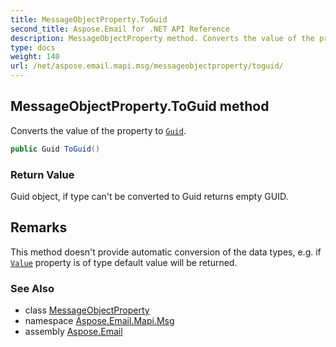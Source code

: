 ```yaml
---
title: MessageObjectProperty.ToGuid
second_title: Aspose.Email for .NET API Reference
description: MessageObjectProperty method. Converts the value of the property to Guid
type: docs
weight: 140
url: /net/aspose.email.mapi.msg/messageobjectproperty/toguid/
---
```

## MessageObjectProperty.ToGuid method

Converts the value of the property to [`Guid`](../guid/).

```csharp
public Guid ToGuid()
```

### Return Value

Guid object, if type can't be converted to Guid returns empty GUID.

## Remarks

This method doesn't provide automatic conversion of the data types, e.g. if [`Value`](../value/) property is of type default value will be returned.

### See Also

* class [MessageObjectProperty](../)
* namespace [Aspose.Email.Mapi.Msg](../../messageobjectproperty/)
* assembly [Aspose.Email](../../../)


